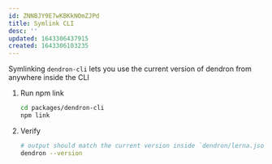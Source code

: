 ```yaml
---
id: ZNNBJY9E7wKBKkNOmZJPd
title: Symlink CLI
desc: ''
updated: 1643306437915
created: 1643306103235
---
```


Symlinking `dendron-cli` lets you use the current version of dendron from anywhere inside the CLI

1. Run npm link
    ```sh
    cd packages/dendron-cli
    npm link
    ```
1. Verify
    ```sh
    # output should match the current version inside `dendron/lerna.json`
    dendron --version
    ```
